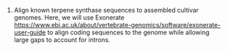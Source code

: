 1. Align known terpene synthase sequences to assembled cultivar genomes. Here, we will use Exonerate https://www.ebi.ac.uk/about/vertebrate-genomics/software/exonerate-user-guide to align coding sequences to the genome while allowing large gaps to account for introns.


 
